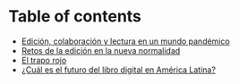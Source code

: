 # Table of contents

* [Edición, colaboración y lectura en un mundo pandémico](README.md)
* [Retos de la edición en la nueva normalidad](retos-de-la-edicion-en-la-nueva-normalidad.md)
* [El trapo rojo](el-trapo-rojo.md)
* [¿Cuál es el futuro del libro digital en América Latina?](untitled.md)

